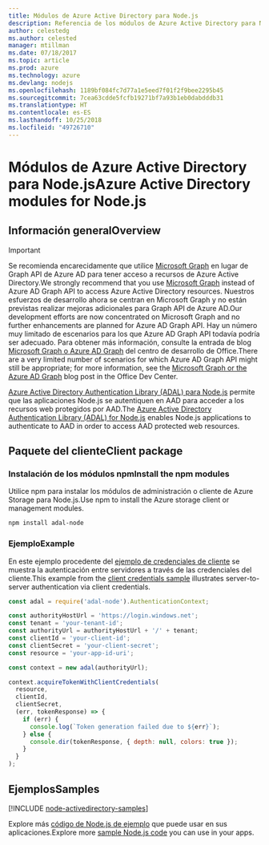 ```yaml
---
title: Módulos de Azure Active Directory para Node.js
description: Referencia de los módulos de Azure Active Directory para Node.js
author: celestedg
ms.author: celested
manager: mtillman
ms.date: 07/18/2017
ms.topic: article
ms.prod: azure
ms.technology: azure
ms.devlang: nodejs
ms.openlocfilehash: 1189bf084fc7d77a1e5eed7f01f2f9bee2295b45
ms.sourcegitcommit: 7cea63cdde5fcfb19271bf7a93b1eb0dabdddb31
ms.translationtype: HT
ms.contentlocale: es-ES
ms.lasthandoff: 10/25/2018
ms.locfileid: "49726710"
---
```

# <a name="azure-active-directory-modules-for-nodejs"></a><span data-ttu-id="d08ad-103">Módulos de Azure Active Directory para Node.js</span><span class="sxs-lookup"><span data-stu-id="d08ad-103">Azure Active Directory modules for Node.js</span></span>

## <a name="overview"></a><span data-ttu-id="d08ad-104">Información general</span><span class="sxs-lookup"><span data-stu-id="d08ad-104">Overview</span></span>

> [!IMPORTANT]
> <span data-ttu-id="d08ad-105">Se recomienda encarecidamente que utilice [Microsoft Graph](https://graph.microsoft.io/) en lugar de Graph API de Azure AD para tener acceso a recursos de Azure Active Directory.</span><span class="sxs-lookup"><span data-stu-id="d08ad-105">We strongly recommend that you use [Microsoft Graph](https://graph.microsoft.io/) instead of Azure AD Graph API to access Azure Active Directory resources.</span></span> <span data-ttu-id="d08ad-106">Nuestros esfuerzos de desarrollo ahora se centran en Microsoft Graph y no están previstas realizar mejoras adicionales para Graph API de Azure AD.</span><span class="sxs-lookup"><span data-stu-id="d08ad-106">Our development efforts are now concentrated on Microsoft Graph and no further enhancements are planned for Azure AD Graph API.</span></span> <span data-ttu-id="d08ad-107">Hay un número muy limitado de escenarios para los que Azure AD Graph API todavía podría ser adecuado. Para obtener más información, consulte la entrada de blog [Microsoft Graph o Azure AD Graph](https://dev.office.com/blogs/microsoft-graph-or-azure-ad-graph) del centro de desarrollo de Office.</span><span class="sxs-lookup"><span data-stu-id="d08ad-107">There are a very limited number of scenarios for which Azure AD Graph API might still be appropriate; for more information, see the [Microsoft Graph or the Azure AD Graph](https://dev.office.com/blogs/microsoft-graph-or-azure-ad-graph) blog post in the Office Dev Center.</span></span>

<span data-ttu-id="d08ad-108">[Azure Active Directory Authentication Library (ADAL) para Node.js](https://www.npmjs.com/package/adal-node) permite que las aplicaciones Node.js se autentiquen en AAD para acceder a los recursos web protegidos por AAD.</span><span class="sxs-lookup"><span data-stu-id="d08ad-108">The [Azure Active Directory Authentication Library (ADAL) for Node.js](https://www.npmjs.com/package/adal-node) enables Node.js applications to authenticate to AAD in order to access AAD protected web resources.</span></span>

## <a name="client-package"></a><span data-ttu-id="d08ad-109">Paquete del cliente</span><span class="sxs-lookup"><span data-stu-id="d08ad-109">Client package</span></span>

### <a name="install-the-npm-modules"></a><span data-ttu-id="d08ad-110">Instalación de los módulos npm</span><span class="sxs-lookup"><span data-stu-id="d08ad-110">Install the npm modules</span></span>

<span data-ttu-id="d08ad-111">Utilice npm para instalar los módulos de administración o cliente de Azure Storage para Node.js.</span><span class="sxs-lookup"><span data-stu-id="d08ad-111">Use npm to install the Azure storage client or management modules.</span></span>

```bash
npm install adal-node
```   

### <a name="example"></a><span data-ttu-id="d08ad-112">Ejemplo</span><span class="sxs-lookup"><span data-stu-id="d08ad-112">Example</span></span>

<span data-ttu-id="d08ad-113">En este ejemplo procedente del [ejemplo de credenciales de cliente](https://github.com/MSOpenTech/azure-activedirectory-library-for-nodejs/blob/master/sample/client-credentials-sample.js) se muestra la autenticación entre servidores a través de las credenciales del cliente.</span><span class="sxs-lookup"><span data-stu-id="d08ad-113">This example from the [client credentials sample](https://github.com/MSOpenTech/azure-activedirectory-library-for-nodejs/blob/master/sample/client-credentials-sample.js) illustrates server-to-server authentication via client credentials.</span></span>

```javascript
const adal = require('adal-node').AuthenticationContext;

const authorityHostUrl = 'https://login.windows.net';
const tenant = 'your-tenant-id';
const authorityUrl = authorityHostUrl + '/' + tenant;
const clientId = 'your-client-id';
const clientSecret = 'your-client-secret';
const resource = 'your-app-id-uri';

const context = new adal(authorityUrl);

context.acquireTokenWithClientCredentials(
  resource,
  clientId,
  clientSecret,
  (err, tokenResponse) => {
    if (err) {
      console.log(`Token generation failed due to ${err}`);
    } else {
      console.dir(tokenResponse, { depth: null, colors: true });
    }
  }
);
```

## <a name="samples"></a><span data-ttu-id="d08ad-114">Ejemplos</span><span class="sxs-lookup"><span data-stu-id="d08ad-114">Samples</span></span>

[!INCLUDE [node-activedirectory-samples](../docs-ref-conceptual/includes/activedirectory-samples.md)]

<span data-ttu-id="d08ad-115">Explore más [código de Node.js de ejemplo](https://azure.microsoft.com/resources/samples/?platform=nodejs) que puede usar en sus aplicaciones.</span><span class="sxs-lookup"><span data-stu-id="d08ad-115">Explore more [sample Node.js code](https://azure.microsoft.com/resources/samples/?platform=nodejs) you can use in your apps.</span></span>
